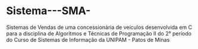 # Sistema---SMA-
Sistemas de Vendas de uma concessionária de veículos desenvolvida em C para a disciplina de Algoritmos e Técnicas de Programação II do 2° período do Curso de Sistemas de Informação da UNIPAM - Patos de Minas
